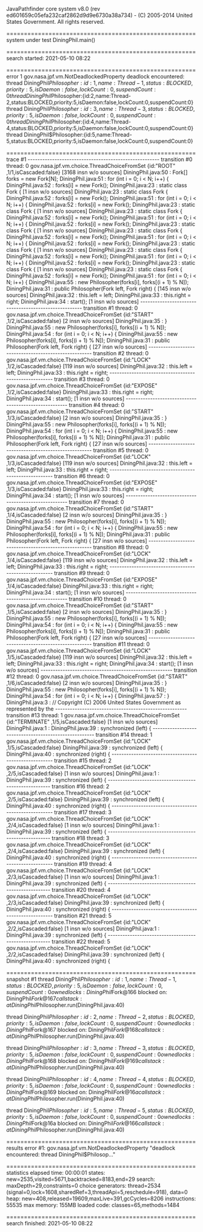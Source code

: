JavaPathfinder core system v8.0 (rev ed601659c05efa232caf2862d9d9e6730a38a734) - (C) 2005-2014 United States Government. All rights reserved.


====================================================== system under test
DiningPhil.main()

====================================================== search started: 2021-05-10 08:22

====================================================== error 1
gov.nasa.jpf.vm.NotDeadlockedProperty
deadlock encountered:
  thread DiningPhil$Philosopher:{id:1,name:Thread-1,status:BLOCKED,priority:5,isDaemon:false,lockCount:0,suspendCount:0}
  thread DiningPhil$Philosopher:{id:2,name:Thread-2,status:BLOCKED,priority:5,isDaemon:false,lockCount:0,suspendCount:0}
  thread DiningPhil$Philosopher:{id:3,name:Thread-3,status:BLOCKED,priority:5,isDaemon:false,lockCount:0,suspendCount:0}
  thread DiningPhil$Philosopher:{id:4,name:Thread-4,status:BLOCKED,priority:5,isDaemon:false,lockCount:0,suspendCount:0}
  thread DiningPhil$Philosopher:{id:5,name:Thread-5,status:BLOCKED,priority:5,isDaemon:false,lockCount:0,suspendCount:0}


====================================================== trace #1
------------------------------------------------------ transition #0 thread: 0
gov.nasa.jpf.vm.choice.ThreadChoiceFromSet {id:"ROOT" ,1/1,isCascaded:false}
      [3168 insn w/o sources]
  DiningPhil.java:50             : Fork[] forks = new Fork[N];
  DiningPhil.java:51             : for (int i = 0; i < N; i++) {
  DiningPhil.java:52             : forks[i] = new Fork();
  DiningPhil.java:23             : static class Fork {
      [1 insn w/o sources]
  DiningPhil.java:23             : static class Fork {
  DiningPhil.java:52             : forks[i] = new Fork();
  DiningPhil.java:51             : for (int i = 0; i < N; i++) {
  DiningPhil.java:52             : forks[i] = new Fork();
  DiningPhil.java:23             : static class Fork {
      [1 insn w/o sources]
  DiningPhil.java:23             : static class Fork {
  DiningPhil.java:52             : forks[i] = new Fork();
  DiningPhil.java:51             : for (int i = 0; i < N; i++) {
  DiningPhil.java:52             : forks[i] = new Fork();
  DiningPhil.java:23             : static class Fork {
      [1 insn w/o sources]
  DiningPhil.java:23             : static class Fork {
  DiningPhil.java:52             : forks[i] = new Fork();
  DiningPhil.java:51             : for (int i = 0; i < N; i++) {
  DiningPhil.java:52             : forks[i] = new Fork();
  DiningPhil.java:23             : static class Fork {
      [1 insn w/o sources]
  DiningPhil.java:23             : static class Fork {
  DiningPhil.java:52             : forks[i] = new Fork();
  DiningPhil.java:51             : for (int i = 0; i < N; i++) {
  DiningPhil.java:52             : forks[i] = new Fork();
  DiningPhil.java:23             : static class Fork {
      [1 insn w/o sources]
  DiningPhil.java:23             : static class Fork {
  DiningPhil.java:52             : forks[i] = new Fork();
  DiningPhil.java:51             : for (int i = 0; i < N; i++) {
  DiningPhil.java:55             : new Philosopher(forks[i], forks[(i + 1) % N]);
  DiningPhil.java:31             : public Philosopher(Fork left, Fork right) {
      [145 insn w/o sources]
  DiningPhil.java:32             : this.left = left;
  DiningPhil.java:33             : this.right = right;
  DiningPhil.java:34             : start();
      [1 insn w/o sources]
------------------------------------------------------ transition #1 thread: 0
gov.nasa.jpf.vm.choice.ThreadChoiceFromSet {id:"START" ,1/2,isCascaded:false}
      [2 insn w/o sources]
  DiningPhil.java:35             : }
  DiningPhil.java:55             : new Philosopher(forks[i], forks[(i + 1) % N]);
  DiningPhil.java:54             : for (int i = 0; i < N; i++) {
  DiningPhil.java:55             : new Philosopher(forks[i], forks[(i + 1) % N]);
  DiningPhil.java:31             : public Philosopher(Fork left, Fork right) {
      [27 insn w/o sources]
------------------------------------------------------ transition #2 thread: 0
gov.nasa.jpf.vm.choice.ThreadChoiceFromSet {id:"LOCK" ,1/2,isCascaded:false}
      [119 insn w/o sources]
  DiningPhil.java:32             : this.left = left;
  DiningPhil.java:33             : this.right = right;
------------------------------------------------------ transition #3 thread: 0
gov.nasa.jpf.vm.choice.ThreadChoiceFromSet {id:"EXPOSE" ,1/2,isCascaded:false}
  DiningPhil.java:33             : this.right = right;
  DiningPhil.java:34             : start();
      [1 insn w/o sources]
------------------------------------------------------ transition #4 thread: 0
gov.nasa.jpf.vm.choice.ThreadChoiceFromSet {id:"START" ,1/3,isCascaded:false}
      [2 insn w/o sources]
  DiningPhil.java:35             : }
  DiningPhil.java:55             : new Philosopher(forks[i], forks[(i + 1) % N]);
  DiningPhil.java:54             : for (int i = 0; i < N; i++) {
  DiningPhil.java:55             : new Philosopher(forks[i], forks[(i + 1) % N]);
  DiningPhil.java:31             : public Philosopher(Fork left, Fork right) {
      [27 insn w/o sources]
------------------------------------------------------ transition #5 thread: 0
gov.nasa.jpf.vm.choice.ThreadChoiceFromSet {id:"LOCK" ,1/3,isCascaded:false}
      [119 insn w/o sources]
  DiningPhil.java:32             : this.left = left;
  DiningPhil.java:33             : this.right = right;
------------------------------------------------------ transition #6 thread: 0
gov.nasa.jpf.vm.choice.ThreadChoiceFromSet {id:"EXPOSE" ,1/3,isCascaded:false}
  DiningPhil.java:33             : this.right = right;
  DiningPhil.java:34             : start();
      [1 insn w/o sources]
------------------------------------------------------ transition #7 thread: 0
gov.nasa.jpf.vm.choice.ThreadChoiceFromSet {id:"START" ,1/4,isCascaded:false}
      [2 insn w/o sources]
  DiningPhil.java:35             : }
  DiningPhil.java:55             : new Philosopher(forks[i], forks[(i + 1) % N]);
  DiningPhil.java:54             : for (int i = 0; i < N; i++) {
  DiningPhil.java:55             : new Philosopher(forks[i], forks[(i + 1) % N]);
  DiningPhil.java:31             : public Philosopher(Fork left, Fork right) {
      [27 insn w/o sources]
------------------------------------------------------ transition #8 thread: 0
gov.nasa.jpf.vm.choice.ThreadChoiceFromSet {id:"LOCK" ,1/4,isCascaded:false}
      [119 insn w/o sources]
  DiningPhil.java:32             : this.left = left;
  DiningPhil.java:33             : this.right = right;
------------------------------------------------------ transition #9 thread: 0
gov.nasa.jpf.vm.choice.ThreadChoiceFromSet {id:"EXPOSE" ,1/4,isCascaded:false}
  DiningPhil.java:33             : this.right = right;
  DiningPhil.java:34             : start();
      [1 insn w/o sources]
------------------------------------------------------ transition #10 thread: 0
gov.nasa.jpf.vm.choice.ThreadChoiceFromSet {id:"START" ,1/5,isCascaded:false}
      [2 insn w/o sources]
  DiningPhil.java:35             : }
  DiningPhil.java:55             : new Philosopher(forks[i], forks[(i + 1) % N]);
  DiningPhil.java:54             : for (int i = 0; i < N; i++) {
  DiningPhil.java:55             : new Philosopher(forks[i], forks[(i + 1) % N]);
  DiningPhil.java:31             : public Philosopher(Fork left, Fork right) {
      [27 insn w/o sources]
------------------------------------------------------ transition #11 thread: 0
gov.nasa.jpf.vm.choice.ThreadChoiceFromSet {id:"LOCK" ,1/5,isCascaded:false}
      [119 insn w/o sources]
  DiningPhil.java:32             : this.left = left;
  DiningPhil.java:33             : this.right = right;
  DiningPhil.java:34             : start();
      [1 insn w/o sources]
------------------------------------------------------ transition #12 thread: 0
gov.nasa.jpf.vm.choice.ThreadChoiceFromSet {id:"START" ,1/6,isCascaded:false}
      [2 insn w/o sources]
  DiningPhil.java:35             : }
  DiningPhil.java:55             : new Philosopher(forks[i], forks[(i + 1) % N]);
  DiningPhil.java:54             : for (int i = 0; i < N; i++) {
  DiningPhil.java:57             : }
  DiningPhil.java:3              : // Copyright (C) 2006 United States Government as represented by the
------------------------------------------------------ transition #13 thread: 1
gov.nasa.jpf.vm.choice.ThreadChoiceFromSet {id:"TERMINATE" ,1/5,isCascaded:false}
      [1 insn w/o sources]
  DiningPhil.java:1              : 
  DiningPhil.java:39             : synchronized (left) {
------------------------------------------------------ transition #14 thread: 1
gov.nasa.jpf.vm.choice.ThreadChoiceFromSet {id:"LOCK" ,1/5,isCascaded:false}
  DiningPhil.java:39             : synchronized (left) {
  DiningPhil.java:40             : synchronized (right) {
------------------------------------------------------ transition #15 thread: 2
gov.nasa.jpf.vm.choice.ThreadChoiceFromSet {id:"LOCK" ,2/5,isCascaded:false}
      [1 insn w/o sources]
  DiningPhil.java:1              : 
  DiningPhil.java:39             : synchronized (left) {
------------------------------------------------------ transition #16 thread: 2
gov.nasa.jpf.vm.choice.ThreadChoiceFromSet {id:"LOCK" ,2/5,isCascaded:false}
  DiningPhil.java:39             : synchronized (left) {
  DiningPhil.java:40             : synchronized (right) {
------------------------------------------------------ transition #17 thread: 3
gov.nasa.jpf.vm.choice.ThreadChoiceFromSet {id:"LOCK" ,2/4,isCascaded:false}
      [1 insn w/o sources]
  DiningPhil.java:1              : 
  DiningPhil.java:39             : synchronized (left) {
------------------------------------------------------ transition #18 thread: 3
gov.nasa.jpf.vm.choice.ThreadChoiceFromSet {id:"LOCK" ,2/4,isCascaded:false}
  DiningPhil.java:39             : synchronized (left) {
  DiningPhil.java:40             : synchronized (right) {
------------------------------------------------------ transition #19 thread: 4
gov.nasa.jpf.vm.choice.ThreadChoiceFromSet {id:"LOCK" ,2/3,isCascaded:false}
      [1 insn w/o sources]
  DiningPhil.java:1              : 
  DiningPhil.java:39             : synchronized (left) {
------------------------------------------------------ transition #20 thread: 4
gov.nasa.jpf.vm.choice.ThreadChoiceFromSet {id:"LOCK" ,2/3,isCascaded:false}
  DiningPhil.java:39             : synchronized (left) {
  DiningPhil.java:40             : synchronized (right) {
------------------------------------------------------ transition #21 thread: 5
gov.nasa.jpf.vm.choice.ThreadChoiceFromSet {id:"LOCK" ,2/2,isCascaded:false}
      [1 insn w/o sources]
  DiningPhil.java:1              : 
  DiningPhil.java:39             : synchronized (left) {
------------------------------------------------------ transition #22 thread: 5
gov.nasa.jpf.vm.choice.ThreadChoiceFromSet {id:"LOCK" ,2/2,isCascaded:false}
  DiningPhil.java:39             : synchronized (left) {
  DiningPhil.java:40             : synchronized (right) {

====================================================== snapshot #1
thread DiningPhil$Philosopher:{id:1,name:Thread-1,status:BLOCKED,priority:5,isDaemon:false,lockCount:0,suspendCount:0}
  owned locks:DiningPhil$Fork@166
  blocked on: DiningPhil$Fork@167
  call stack:
        at DiningPhil$Philosopher.run(DiningPhil.java:40)

thread DiningPhil$Philosopher:{id:2,name:Thread-2,status:BLOCKED,priority:5,isDaemon:false,lockCount:0,suspendCount:0}
  owned locks:DiningPhil$Fork@167
  blocked on: DiningPhil$Fork@168
  call stack:
        at DiningPhil$Philosopher.run(DiningPhil.java:40)

thread DiningPhil$Philosopher:{id:3,name:Thread-3,status:BLOCKED,priority:5,isDaemon:false,lockCount:0,suspendCount:0}
  owned locks:DiningPhil$Fork@168
  blocked on: DiningPhil$Fork@169
  call stack:
        at DiningPhil$Philosopher.run(DiningPhil.java:40)

thread DiningPhil$Philosopher:{id:4,name:Thread-4,status:BLOCKED,priority:5,isDaemon:false,lockCount:0,suspendCount:0}
  owned locks:DiningPhil$Fork@169
  blocked on: DiningPhil$Fork@16a
  call stack:
        at DiningPhil$Philosopher.run(DiningPhil.java:40)

thread DiningPhil$Philosopher:{id:5,name:Thread-5,status:BLOCKED,priority:5,isDaemon:false,lockCount:0,suspendCount:0}
  owned locks:DiningPhil$Fork@16a
  blocked on: DiningPhil$Fork@166
  call stack:
        at DiningPhil$Philosopher.run(DiningPhil.java:40)


====================================================== results
error #1: gov.nasa.jpf.vm.NotDeadlockedProperty "deadlock encountered:   thread DiningPhil$Philosop..."

====================================================== statistics
elapsed time:       00:00:01
states:             new=2535,visited=5671,backtracked=8183,end=29
search:             maxDepth=29,constraints=0
choice generators:  thread=2534 (signal=0,lock=1608,sharedRef=3,threadApi=5,reschedule=918), data=0
heap:               new=408,released=19609,maxLive=391,gcCycles=8206
instructions:       55535
max memory:         155MB
loaded code:        classes=65,methods=1484

====================================================== search finished: 2021-05-10 08:22